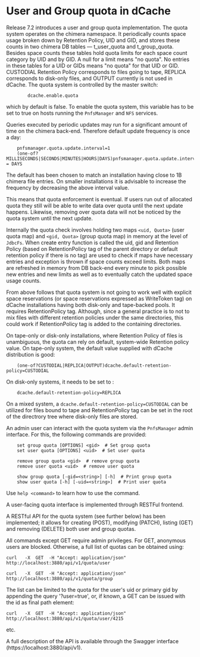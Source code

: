 User and Group quota in dCache
==============================

Release 7.2 introduces a user and group quota implementation. The quota system operates on the chimera namespace. It periodically counts space usage broken down by Retention Policy, UID and GID, and stores these counts in two chimera DB tables –– t_user_quota and t_group_quota. Besides space counts these tables hold quota limits for each space count category by UID and by GID. A null for a limit means "no quota". No entries in these tables for a UID or GIDs means "no quota" for that UID or GID. CUSTODIAL Retention Policy corresponds to files going to tape, REPLICA corresponds to disk-only files, and OUTPUT currently is not used in dCache.  The quota system is controlled by the master switch:

```
        dcache.enable.quota
```

which by default is false. To enable the quota system, this variable has to be set to true on hosts running  the ```PnfsManager``` and ```NFS``` services.

Queries executed by periodic updates may run for a significant amount of time on the chimera back-end. Therefore default update frequency is once a day:

```
	pnfsmanager.quota.update.interval=1
	(one-of?MILLISECONDS|SECONDS|MINUTES|HOURS|DAYS)pnfsmanager.quota.update.interval.time.unit = DAYS
```

The default has been chosen to match an installation having close to 1B chimera file entries. On smaller installations it is advisable to increase the frequency by decreasing the above interval value.

This means that quota enforcement is eventual. If users run out of allocated quota they still will be able to write data over quota until the next update happens. Likewise, removing over quota data will not be noticed by the quota system until the next update.

Internally the quota check involves holding two maps `<uid, Quota>` (user quota map) and `<gid, Quota>` (group quota map) in memory at the level of `JdbcFs`. When create entry function is called the uid, gid and Retention Policy (based on RetentionPolicy tag of the parent directory or default retention policy if there is no tag) are used to check if maps have necessary entries and exception is thrown if space counts  exceed limits. Both maps are refreshed in memory from DB back-end every minute to pick possible new entries and new limits as well as to eventually catch the updated space usage counts.

From above follows that quota system is not going to work well with explicit
space reservations (or space reservations expressed as WriteToken tag) on dCache installations having both disk-only and tape-backed pools.
It requires RetentionPolicy tag. Although, since a general practice is to not to mix files with different retention policies under the same directories, this could work if RetentionPolicy tag is added to the containing directories.

On tape-only or disk-only installations, where Retention Policy of files is
unambiguous, the quota can rely on default, system-wide Retention policy value. On tape-only system, the default value supplied with dCache distribution is good:
```
    (one-of?CUSTODIAL|REPLICA|OUTPUT)dcache.default-retention-policy=CUSTODIAL
```
On disk-only systems, it needs to be set to :
```
    dcache.default-retention-policy=REPLICA
```

On a mixed system, a `dcache.default-retention-policy=CUSTODIAL` can be utilized for files bound to tape and RetentionPolicy tag can be set in the root of the directrory tree
where disk-only files are stored.

An admin user can interact with the quota system via the ```PnfsManager``` admin interface. For this, the following commands are provided:

```
	set group quota [OPTIONS] <gid>  # Set group quota
	set user quota [OPTIONS] <uid>  # Set user quota

	remove group quota <gid>  # remove group quota
	remove user quota <uid>  # remove user quota

	show group quota [-gid=<string>] [-h]  # Print group quota
	show user quota [-h] [-uid=<string>]  # Print user quota

```
Use ```help <command>``` to learn how to use the command.

A user-facing quota interface is implemented through RESTFul frontend.

A RESTful API for the quota system (see further below) has been implemented; it allows for creating (POST), modifying (PATCH), listing (GET) and removing (DELETE) both user and group quotas.

All commands except GET require admin privileges.  For GET, anonymous users are blocked.  Otherwise, a full list of quotas can be obtained using:

`curl   -X  GET  -H "Accept: application/json" http://localhost:3880/api/v1/quota/user `

`curl   -X  GET  -H "Accept: application/json" http://localhost:3880/api/v1/quota/group `

The list can be limited to the quota for the user's uid or primary gid by appending the query '\?user=true', or, if known, a GET can be issued with the id as final path element:

`curl   -X  GET  -H "Accept: application/json" http://localhost:3880/api/v1/quota/user/4215 `

etc.

A full description of the API is available through the Swagger interface (https://localhost:3880/api/v1).